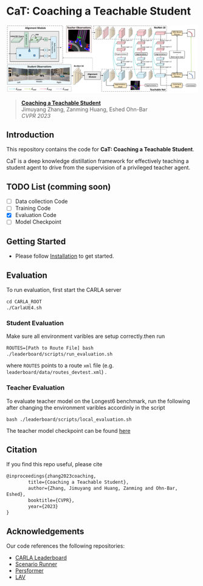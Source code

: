 # CaT: Coaching a Teachable Student

![image](./assets/method.png)

> [**Coaching a Teachable Student**](https://catdrive.github.io/)    
> Jimuyang Zhang, Zanming Huang, Eshed Ohn-Bar   
> _CVPR 2023_

## Introduction

This repository contains the code for **CaT: Coaching a Teachable Student**. 

CaT is a deep knowledge distillation framework for effectively teaching a student agent to drive from the supervision of a privileged teacher agent.



## TODO List (comming soon)
- [ ] Data collection Code
- [ ] Training Code
- [x] Evaluation Code
- [ ] Model Checkpoint

## Getting Started
- Please follow [Installation](./docs/INSTALL.md) to get started.



## Evaluation
To run evaluation, first start the CARLA server

```
cd CARLA_ROOT
./CarlaUE4.sh
```
### Student Evaluation
Make sure all environment varibles are setup correctly.then run

```
ROUTES=[Path to Route File] bash ./leaderboard/scripts/run_evaluation.sh
```

where `ROUTES` points to a route `xml` file (e.g. `leaderboard/data/routes_devtest.xml`) . 

### Teacher Evaluation

To evaluate teacher model on the Longest6 benchmark, run the following after changing the environment varibles accordinly in the script

```
bash ./leaderboard/scripts/local_evaluation.sh
```
The teacher model checkpoint can be found [here](https://drive.google.com/drive/folders/1F3uUNN0EsGQv1-FVqccBKNa6-mT0lJ3L?usp=drive_link)

## Citation
If you find this repo useful, please cite

```
@inproceedings{zhang2023coaching,
        title={Coaching a Teachable Student},
        author={Zhang, Jimuyang and Huang, Zanming and Ohn-Bar, Eshed},
        booktitle={CVPR},
        year={2023}
}
```

## Acknowledgements

Our code references the following repositories:
- [CARLA Leaderboard](https://github.com/carla-simulator/leaderboard)
- [Scenario Runner](https://github.com/carla-simulator/scenario_runner)
- [Persformer](https://github.com/OpenDriveLab/PersFormer_3DLane)
- [LAV](https://github.com/dotchen/LAV/)
